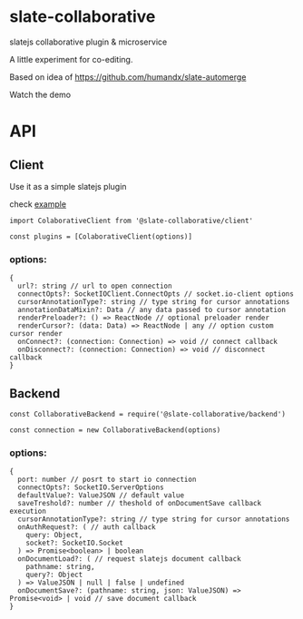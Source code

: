 # slate-collaborative
slatejs collaborative plugin &amp; microservice

A little experiment for co-editing.

Based on idea of https://github.com/humandx/slate-automerge

Watch the demo


# API

## Client

Use it as a simple slatejs plugin

check [example](https://github.com/cudr/slate-collaborative/blob/master/packages/example/src/Client.tsx)

```
import ColaborativeClient from '@slate-collaborative/client'

const plugins = [ColaborativeClient(options)]
```

### options:
```
{
  url?: string // url to open connection
  connectOpts?: SocketIOClient.ConnectOpts // socket.io-client options
  cursorAnnotationType?: string // type string for cursor annotations
  annotationDataMixin?: Data // any data passed to cursor annotation
  renderPreloader?: () => ReactNode // optional preloader render
  renderCursor?: (data: Data) => ReactNode | any // option custom cursor render
  onConnect?: (connection: Connection) => void // connect callback
  onDisconnect?: (connection: Connection) => void // disconnect callback
}
```

## Backend
```
const CollaborativeBackend = require('@slate-collaborative/backend')

const connection = new CollaborativeBackend(options)
```

### options:
```
{
  port: number // posrt to start io connection
  connectOpts?: SocketIO.ServerOptions
  defaultValue?: ValueJSON // default value
  saveTreshold?: number // theshold of onDocumentSave callback execution
  cursorAnnotationType?: string // type string for cursor annotations
  onAuthRequest?: ( // auth callback
    query: Object,
    socket?: SocketIO.Socket
  ) => Promise<boolean> | boolean
  onDocumentLoad?: ( // request slatejs document callback
    pathname: string,
    query?: Object
  ) => ValueJSON | null | false | undefined
  onDocumentSave?: (pathname: string, json: ValueJSON) => Promise<void> | void // save document callback 
}
```

